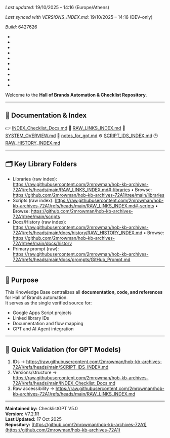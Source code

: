 *Last updated:* 19/10/2025 – 14:16 (Europe/Athens)

*Last synced with VERSIONS_INDEX.md:* 19/10/2025 – 14:16 (DEV-only)

*Build:* 6427626



*



*



*



*



*



*



*

*
*
*

Welcome to the **Hall of Brands Automation & Checklist Repository**.

---

## 📘 Documentation & Index
👉 [INDEX_Checklist_Docs.md](https://raw.githubusercontent.com/2mrowman/hob-kb-archives-72A1/refs/heads/main/INDEX_Checklist_Docs.md)
📄 [RAW_LINKS_INDEX.md](https://raw.githubusercontent.com/2mrowman/hob-kb-archives-72A1/refs/heads/main/RAW_LINKS_INDEX.md)
🧭 [SYSTEM_OVERVIEW.md](https://raw.githubusercontent.com/2mrowman/hob-kb-archives-72A1/refs/heads/main/SYSTEM_OVERVIEW.md)
🧩 [notes_for_gpt.md](https://raw.githubusercontent.com/2mrowman/hob-kb-archives-72A1/refs/heads/main/notes_for_gpt.md)
⚙️ [SCRIPT_IDS_INDEX.md](https://raw.githubusercontent.com/2mrowman/hob-kb-archives-72A1/refs/heads/main/SCRIPT_IDS_INDEX.md)
🕒 [RAW_HISTORY_INDEX.md](https://raw.githubusercontent.com/2mrowman/hob-kb-archives-72A1/refs/heads/main/docs/history/RAW_HISTORY_INDEX.md)

---

## 🗂 Key Library Folders
- Libraries (raw index): https://raw.githubusercontent.com/2mrowman/hob-kb-archives-72A1/refs/heads/main/RAW_LINKS_INDEX.md#-libraries
  • Browse: https://github.com/2mrowman/hob-kb-archives-72A1/tree/main/libraries
- Scripts (raw index): https://raw.githubusercontent.com/2mrowman/hob-kb-archives-72A1/refs/heads/main/RAW_LINKS_INDEX.md#-scripts
  • Browse: https://github.com/2mrowman/hob-kb-archives-72A1/tree/main/scripts
- Docs/History (raw index): https://raw.githubusercontent.com/2mrowman/hob-kb-archives-72A1/refs/heads/main/docs/history/RAW_HISTORY_INDEX.md
  • Browse: https://github.com/2mrowman/hob-kb-archives-72A1/tree/main/docs/history
- Primary prompt (raw): https://raw.githubusercontent.com/2mrowman/hob-kb-archives-72A1/refs/heads/main/docs/prompts/GitHub_Prompt.md

---

## 🧠 Purpose
This Knowledge Base centralizes all **documentation, code, and references** for Hall of Brands automation.  
It serves as the single verified source for:
- Google Apps Script projects  
- Linked library IDs  
- Documentation and flow mapping  
- GPT and AI Agent integration

---

## 🧾 Quick Validation (for GPT Models)
1. IDs → https://raw.githubusercontent.com/2mrowman/hob-kb-archives-72A1/refs/heads/main/SCRIPT_IDS_INDEX.md
2. Versions/structure → https://raw.githubusercontent.com/2mrowman/hob-kb-archives-72A1/refs/heads/main/INDEX_Checklist_Docs.md
3. Raw accessibility → https://raw.githubusercontent.com/2mrowman/hob-kb-archives-72A1/refs/heads/main/RAW_LINKS_INDEX.md


---

**Maintained by:** ChecklistGPT V5.0  
**Version:** V7.2.1R  
**Last Updated:** 17 Oct 2025  
**Repository:** [https://github.com/2mrowman/hob-kb-archives-72A1](https://github.com/2mrowman/hob-kb-archives-72A1)
